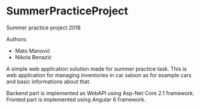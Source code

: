# SummerPracticeProject
Summer practice project 2018

Authors:
- Mato Manović
- Nikola Benazić

A simple web application solution made for summer practice task. This is web application for managing inventories in car saloon as for example cars and basic informations about that.

Backend part is implemented as WebAPI using Asp-Net Core 2.1 framework.
Fronted part is implemented using Angular 6 framework.

